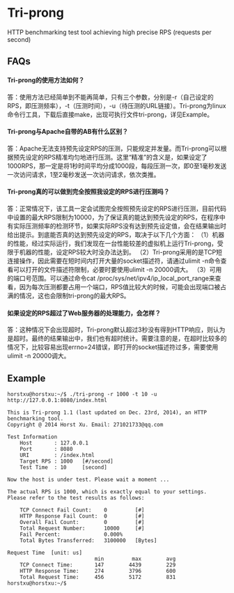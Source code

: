 Tri-prong
=========

HTTP benchmarking test tool achieving high precise RPS (requests per second)

FAQs
---------

#### Tri-prong的使用方法如何？

答：使用方法已经简单到不能再简单，只有三个参数，分别是-r（自己设定的RPS，即压测频率），-t（压测时间），-u（待压测的URL链接）。Tri-prong为linux命令行工具，下载后直接make，出现可执行文件tri-prong，详见Example。

#### Tri-prong与Apache自带的AB有什么区别？

答：Apache无法支持预先设定RPS的压测，只能规定并发量。而Tri-prong可以根据预先设定的RPS精准均匀地进行压测。这里“精准”的含义是，如果设定了1000RPS，那一定是将1秒时间平均分成1000段，每段压测一次，即0至1毫秒发送一次访问请求，1至2毫秒发送一次访问请求，依次类推。

#### Tri-prong真的可以做到完全按照我设定的RPS进行压测吗？

答：正常情况下，该工具一定会试图完全按照预先设定的RPS进行压测，目前代码中设置的最大RPS限制为10000，为了保证真的能达到预先设定的RPS，在程序中有实际压测频率的检测环节，如果实际RPS没有达到预先设定值，会在结果输出时给出提示。到底能否真的达到预先设定的RPS，取决于以下几个方面：
（1）机器的性能，经过实际运行，我们发现在一台性能较差的虚拟机上运行Tri-prong，受限于机器的性能，设定RPS较大时没办法达到。
（2）Tri-prong采用的是TCP短连接操作，因此需要在短时间内打开大量的socket描述符，请通过ulimit -n命令查看可以打开的文件描述符限制，必要时要使用ulimit -n 20000调大。
（3）可用的端口号范围。可以通过命令cat /proc/sys/net/ipv4/ip_local_port_range来查看，因为每次压测都要占用一个端口，RPS值比较大的时候，可能会出现端口被占满的情况，这也会限制tri-prong的最大RPS。

#### 如果设定的RPS超过了Web服务器的处理能力，会怎样？

答：这种情况下会出现超时，Tri-prong默认超过3秒没有得到HTTP响应，则认为是超时。最终的结果输出中，我们也有超时统计。需要注意的是，在超时比较多的情况下，比较容易出现errno=24错误，即打开的socket描述符过多，需要使用ulimit -n 20000调大。

Example
---------

    horstxu@horstxu:~/$ ./tri-prong -r 1000 -t 10 -u http://127.0.0.1:8080/index.html
    
    This is Tri-prong 1.1 (last updated on Dec. 23rd, 2014), an HTTP benchmarking tool.
    Copyright @ 2014 Horst Xu. Email: 271021733@qq.com
    
    Test Information
        Host       : 127.0.0.1
        Port       : 8080
        URI        : /index.html
        Target RPS : 1000   [#/second]
        Test Time  : 10     [second]
        
    Now the host is under test. Please wait a moment ...
    
    The actual RPS is 1000, which is exactly equal to your settings.
    Please refer to the test results as follows:
    
        TCP Connect Fail Count:    0         [#]
        HTTP Response Fail Count:  0         [#]
        Overall Fail Count:        0         [#]
        Total Request Number:      10000     [#]
        Fail Percent:              0.000%    
        Total Bytes Transferred:   3100000   [Bytes]
        
    Request Time  [unit: us]
                                min         max        avg
        TCP Connect Time:       147        4439        229
        HTTP Response Time:     274        3796        600
        Total Request Time:     456        5172        831
    horstxu@horstxu:~/$
